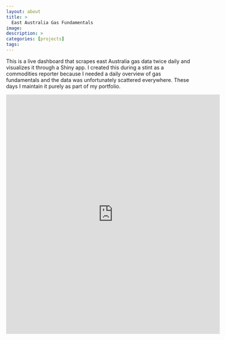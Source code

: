 ```yaml
---
layout: about
title: > 
  East Australia Gas Fundamentals
image: 
description: >
categories: [projects]
tags:
---
```


This is a live dashboard that scrapes east Australia gas data twice daily and visualizes it through a Shiny app. I created this during a stint as a commodities reporter because I needed a daily overview of gas fundamentals and the data was unfortunately scattered everywhere. These days I maintain it purely as part of my portfolio.

<iframe src="https://jonfoong.shinyapps.io/ausdashboard/" 
style="border:none;width:115%;height:650px;" scrolling="yes" target="_blank"></iframe>

